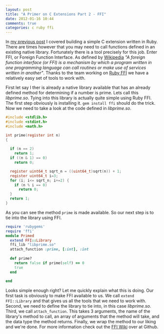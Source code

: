 ```yaml
---
layout: post
title: "A Primer on C Extensions Part 2 - FFI"
date: 2012-01-16 10:44
comments: true
categories: c ruby ffi
---
```


In [my previous post](/blog/2012/01/10/a-primer-on-ruby-c-extensions/) I covered building a simple C extension written in Ruby. There are times however that you may need to call functions defined in an existing native library. Fortunately there is a tool precisely for this job. Enter FFI, or Foreign Function Interface. As defined by [Wikipedia](http://en.wikipedia.org/wiki/Foreign_function_interface) *"A foreign function interface (or FFI) is a mechanism by which a program written in one programming language can call routines or make use of services written in another"*. Thanks to the team working on [Ruby FFI](https://github.com/ffi/ffi) we have a relatively easy set of tools to work with.

First let say I ther is already a native library available that has an already defined method for determining if a number is prime. Lets call this *libprime.so*. Tying into this library is actually quite simple using Ruby FFI. The first step obviously is installing it. `gem install ffi` should do the trick. Now we need to take a look at the code defined in *libprime.so*.

```c
#include <stdlib.h>
#include <stdint.h>
#include <math.h>

int prime(register int n)
{
  
  if (n == 2)
    return 1;
  if ((n & 1) == 0)
    return 0;

  register uint64_t sqrt_n = ((uint64_t)sqrt(n)) + 1;
  register uint64_t i=3;
  for (i; i<= sqrt_n; i+=2) {
    if (n % i == 0)
      return 0;
  }
  return 1;
}
```
As you can see the method `prime` is made available. So our next step is to tie into the library using FFI.

```ruby
require 'rubygems'
require 'ffi'
module Primed
  extend FFI::Library
  ffi_lib "libprime.so"
  attach_function :prime, [:int], :int
  
  def prime?
    return false if prime(self) == 0
    true
  end
  
end
```

Looks simple enough right? Let me quickly explain what this is doing. Our first task is obviously to make FFI available to us. We call `extend FFI::Library` and that gives us all the tools that we need to work with. Second, we need to define the library to tie into, in this case *libprime.so*. Third, we call `attach_function`. This takes 3 arguments, the name of the library's method to call, an array of arguments that the method will take, and the data type the method returns. Finally, we wrap the method to our liking and we're done. For more information check out the [FFI Wiki](https://github.com/ffi/ffi/wiki) over at Github.
